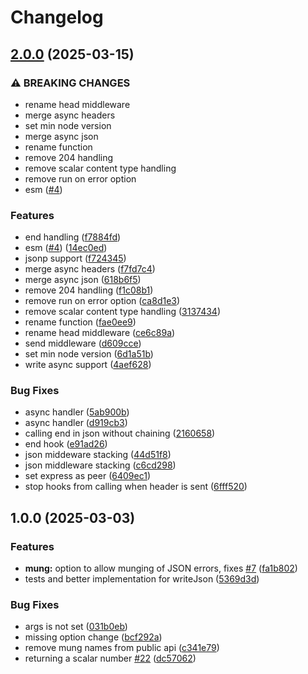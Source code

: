# Changelog

## [2.0.0](https://github.com/marklai1998/express-response-middleware/compare/v1.0.0...v2.0.0) (2025-03-15)


### ⚠ BREAKING CHANGES

* rename head middleware
* merge async headers
* set min node version
* merge async json
* rename function
* remove 204 handling
* remove scalar content type handling
* remove run on error option
* esm ([#4](https://github.com/marklai1998/express-response-middleware/issues/4))

### Features

* end handling ([f7884fd](https://github.com/marklai1998/express-response-middleware/commit/f7884fddbb6f986aa4f893cde0e8d6a1630b4cc8))
* esm ([#4](https://github.com/marklai1998/express-response-middleware/issues/4)) ([14ec0ed](https://github.com/marklai1998/express-response-middleware/commit/14ec0ed0f3792dedc6d3a9ae85b6c1f1dabb4cdf))
* jsonp support ([f724345](https://github.com/marklai1998/express-response-middleware/commit/f724345f3aa76c5b5631ace316fd283fecdb9933))
* merge async headers ([f7fd7c4](https://github.com/marklai1998/express-response-middleware/commit/f7fd7c4c75b57434b9eafbce18116edf94c7c36d))
* merge async json ([618b6f5](https://github.com/marklai1998/express-response-middleware/commit/618b6f5f0ba4d12b355583c5b99ff1b1ed9bec59))
* remove 204 handling ([f1c08b1](https://github.com/marklai1998/express-response-middleware/commit/f1c08b17c9f24fd7480e247508db9e7e9c0d7a96))
* remove run on error option ([ca8d1e3](https://github.com/marklai1998/express-response-middleware/commit/ca8d1e37ad25b346b7b17eeae6a193d4afa265cc))
* remove scalar content type handling ([3137434](https://github.com/marklai1998/express-response-middleware/commit/3137434c3a261f78304a449f5d7a39365f581b2d))
* rename function ([fae0ee9](https://github.com/marklai1998/express-response-middleware/commit/fae0ee9dbbf7b22216c5980d633c5640cccfb536))
* rename head middleware ([ce6c89a](https://github.com/marklai1998/express-response-middleware/commit/ce6c89a1faa234bde62315f0f9d8c364d0d0098d))
* send middleware ([d609cce](https://github.com/marklai1998/express-response-middleware/commit/d609ccee1bfd789ba75cbea6c8f09cfbb533a892))
* set min node version ([6d1a51b](https://github.com/marklai1998/express-response-middleware/commit/6d1a51b313e27095b88fbf8f3609fd518e489a5a))
* write async support ([4aef628](https://github.com/marklai1998/express-response-middleware/commit/4aef628b5e2f48efe2e4f6579841769a207767b8))


### Bug Fixes

* async handler ([5ab900b](https://github.com/marklai1998/express-response-middleware/commit/5ab900b80a3d612cf74d5be2f215473e9ee6a327))
* async handler ([d919cb3](https://github.com/marklai1998/express-response-middleware/commit/d919cb36aea38f58e9691a9b9879797ada6fd1b4))
* calling end in json without chaining ([2160658](https://github.com/marklai1998/express-response-middleware/commit/216065829dd1d95593bc188086050c3121912468))
* end hook ([e91ad26](https://github.com/marklai1998/express-response-middleware/commit/e91ad263eb828b00f1bdb0cf96fa091849125597))
* json middeware stacking ([44d51f8](https://github.com/marklai1998/express-response-middleware/commit/44d51f8782d3a112964e48c72ad92c4222ac476f))
* json middleware stacking ([c6cd298](https://github.com/marklai1998/express-response-middleware/commit/c6cd29836c0e86ab478004a573f321f648404251))
* set express as peer ([6409ec1](https://github.com/marklai1998/express-response-middleware/commit/6409ec12ce7ba90c187f9d56d0e6935625ebdaa7))
* stop hooks from calling when header is sent ([6fff520](https://github.com/marklai1998/express-response-middleware/commit/6fff520355b82d3fe2137919c86f6c2b32ae534b))

## 1.0.0 (2025-03-03)


### Features

* **mung:** option to allow munging of JSON errors, fixes [#7](https://github.com/marklai1998/express-response-middleware/issues/7) ([fa1b802](https://github.com/marklai1998/express-response-middleware/commit/fa1b8025aa2267d256e90d4143de3ea6e8a85a03))
* tests and better implementation for writeJson ([5369d3d](https://github.com/marklai1998/express-response-middleware/commit/5369d3d02848ac3c5031c75f530eef64d226c822))


### Bug Fixes

* args is not set ([031b0eb](https://github.com/marklai1998/express-response-middleware/commit/031b0ebde37f999295e7d2fa543933af13d5c27d))
* missing option change ([bcf292a](https://github.com/marklai1998/express-response-middleware/commit/bcf292a7e00b328757ce88f60282080bbf1a499d))
* remove mung names from public api ([c341e79](https://github.com/marklai1998/express-response-middleware/commit/c341e799d8026c60d888ce193f2660e7e1d30e09))
* returning a scalar number [#22](https://github.com/marklai1998/express-response-middleware/issues/22) ([dc57062](https://github.com/marklai1998/express-response-middleware/commit/dc5706214b62643893361e33fdb07075f549d402))
